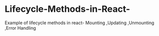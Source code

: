 # Lifecycle-Methods-in-React-
Example of lifecycle methods in react- Mounting ,Updating ,Unmounting ,Error Handling
